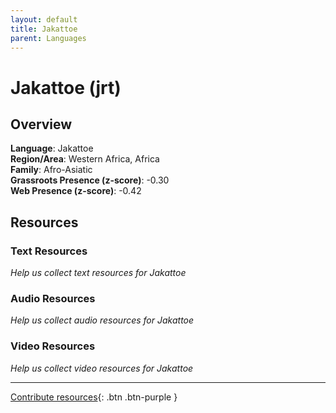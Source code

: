 ```yaml
---
layout: default
title: Jakattoe
parent: Languages
---
```


# Jakattoe (jrt)

## Overview

**Language**: Jakattoe  
**Region/Area**: Western Africa, Africa  
**Family**: Afro-Asiatic  
**Grassroots Presence (z-score)**: -0.30  
**Web Presence (z-score)**: -0.42  

## Resources

### Text Resources
*Help us collect text resources for Jakattoe*

### Audio Resources
*Help us collect audio resources for Jakattoe*

### Video Resources
*Help us collect video resources for Jakattoe*

---

[Contribute resources](https://forms.office.com/e/1SfLJx3u1r){: .btn .btn-purple }
